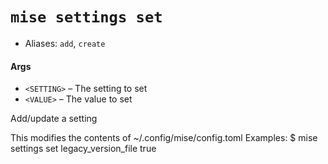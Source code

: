 # `mise settings set`
* Aliases: `add`, `create`
#### Args

* `<SETTING>` – The setting to set
* `<VALUE>` – The value to set

Add/update a setting

This modifies the contents of ~/.config/mise/config.toml
Examples:
  $ mise settings set legacy_version_file true
